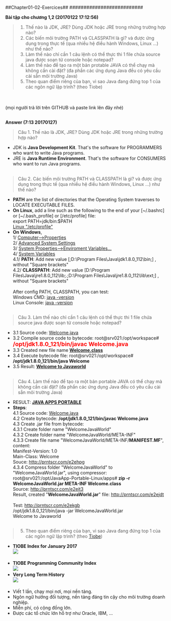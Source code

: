 ##Chapter01-02-Exercices##
##########################

**Bài tập cho chương 1,2 (20170122 17:12:56)**

> 1. Thế nào là JDK, JRE? Dùng JDK hoặc JRE trong những trường hợp nào?
> 2. Các biến môi trường PATH và CLASSPATH là gì? và được ứng dụng trong thực tế (qua nhiều hệ điều hành Windows, Linux ...) như thế nào?
> 3. Làm thế nào chỉ cần 1 câu lệnh có thể thực thi 1 file chứa source java được soạn từ console hoặc notepad?
> 4. Làm thế nào để tạo ra một bản protable JAVA có thể chạy mà không cần cài đặt? (đa phần các ứng dụng Java đều có yêu cầu cài sẵn môi trường Java)
> 5. Theo quan điểm riêng của bạn, vì sao Java đang đứng top 1 của các ngôn ngữ lập trình? (theo Tiobe)
<br>
<br>
(mọi người trả lời trên GITHUB và paste link lên đây nhé)



##
##
**Answer (7:13 20170127)**

> Câu 1. Thế nào là JDK, JRE? Dùng JDK hoặc JRE trong những trường hợp nào?
<ul>
    <li>
    JDK is <b>Java Development Kit</b>. That's the software for PROGRAMMERS who want to write Java programs.
	</li>
    <li>
    JRE is <b>Java Runtime Environment</b>. That's the software for CONSUMERS who want to run Java programs.
    </li>
</ul>

##
> Câu 2. Các biến môi trường PATH và CLASSPATH là gì? và được ứng dụng trong thực tế (qua nhiều hệ điều hành Windows, Linux ...) như thế nào?
<ul>
<li>
<b>PATH</b> are the list of directories that the Operating System traverses to LOCATE EXECUTABLE FILES.
</li>
<li>
<b>On Linux</b>, add a line such as the following to the end of your [~/.bashrc] or [~/.bash_profile] or [/etc/profile] file:<br>
export PATH=jdk/bin:$PATH
<br>
<a href="http://image.prntscr.com/image/80d30536b56142a6b271703d88e2e1ef.png">Linux "/etc/profile"</a>
</li>
<li>
<b> On Windows</b>,
<br>
1/ <a href="http://prntscr.com/e1nnat">Computer-->Properties</a>
<br>
2/ <a href="http://prntscr.com/e1nnl6">Advanced System Settings</a>
<br>
3/ <a href="http://prntscr.com/e1nnys">System Properties-->Enviroment Variables...</a>
<br>
4/ <a href="http://prntscr.com/e1noti">System Variables</a>
<br>
4.1/ <b>PATH</b>: Add new value [;D:\Program Files\Java\jdk1.8.0_112\bin;] , without "Square brackets"
<br>
4.2/ <b>CLASSPATH</b>: Add new value [D:\Program Files\Java\jre1.8.0_112\lib;.;D:\Program Files\Java\jre1.8.0_112\lib\ext;] , without "Square brackets"
<br>
<br>
After config PATH, CLASSPATH, you can test: <br>
Windows CMD: 
<a href="http://prntscr.com/e1o0ur">java -version</a>
<br>
Linux Console: 
<a href="http://image.prntscr.com/image/4dabcbdf506f4b36adeb1c6f03f30066.png">java -version</a>
</li>
</ul>


##
> Câu 3. Làm thế nào chỉ cần 1 câu lệnh có thể thực thi 1 file chứa source java được soạn từ console hoặc notepad?
<ul>
<li>
3.1 Source code: <a href="https://github.com/ToiHocJava/JavaSE/blob/master/src/Welcome.java">Welcome.java
</a>
</li>
<li>
3.2 Compile source code to bytecode: root@srv021:/opt/workspace# <b><font size="4" color="red">/opt/jdk1.8.0_121/bin/javac Welcome.java</font></b>
</li>
<li>
3.3 Created new file name <a href="http://prntscr.com/e28cpa"><b>Welcome.class</b></a>
</li>
<li>
3.4 Execute bytecode file: root@srv021:/opt/workspace# <b>/opt/jdk1.8.0_121/bin/java Welcome</b>
</li>
<li>
3.5 Result: <a href="http://prntscr.com/e28ep8"><b>Welcome to Javaworld</b></a>
</li>
</ul>


##
> Câu 4. Làm thế nào để tạo ra một bản portable JAVA có thể chạy mà không cần cài đặt? (đa phần các ứng dụng Java đều có yêu cầu cài sẵn môi trường Java)
<ul>
<li>
RESULT: <a href="https://drive.google.com/drive/folders/0B5CVqveXl6nqd2g4ejJxeDdZOXc"><b>JAVA APPS PORTABLE</b></a>
</li>
<li>
<b>Steps</b>:
<br>
4.1 Source code: <a href="https://github.com/ToiHocJava/JavaSE/blob/master/src/Welcome.java">Welcome.java</a>
<br>
4.2 Create bytecode: <b>/opt/jdk1.8.0_121/bin/javac Welcome.java</b>
<br>
4.3 Create .jar file from bytecode:
<br>
4.3.1 Create folder name "WelcomeJavaWorld"
<br>
4.3.2 Create folder name "WelcomeJavaWorld/META-INF"
<br>
4.3.3 Create file name "WelcomeJavaWorld/META-INF/<b>MANIFEST.MF</b>", content:
<br>
Manifest-Version: 1.0
<br>
Main-Class: Welcome
<br>
Souce: <a href="http://prntscr.com/e2ehpg">http://prntscr.com/e2ehpg</a>
<br>
4.3.4 Compress folder "WelcomeJavaWorld" to "WelcomeJavaWorld.jar", using compressor:
<br>
root@srv021:/opt/JavaApp-Portable-Linux/apps# <b>zip -r WelcomeJavaWorld.jar META-INF Welcome.class</b>
<br>
Source: <a href="http://prntscr.com/e2eit3">http://prntscr.com/e2eit3</a>
<br>
Result, created "<b>WelcomeJavaWorld.jar</b>" file: <a href="http://prntscr.com/e2ejdt">http://prntscr.com/e2ejdt</a>
<br>
<br>
Test: <a href="http://prntscr.com/e2ekgb"> http://prntscr.com/e2ekgb </a>
<br>
/opt/jdk1.8.0_121/bin/java -jar WelcomeJavaWorld.jar
<br>
Welcome to Javaworld
</li>
</ul>


##
> 5. Theo quan điểm riêng của bạn, vì sao Java đang đứng top 1 của các ngôn ngữ lập trình? (theo <a href="http://www.tiobe.com/tiobe-index/">Tiobe</a>)
<ul>
<li>
<b>TIOBE Index for January 2017</b>
<br>
<img src="http://image.prntscr.com/image/373fc9a149684a3781ad95e511a2900c.png">
</li>
<br>
<li>
<b>TIOBE Programming Community Index</b>
<br>
<img src="http://image.prntscr.com/image/593ef5dddb3b4bb491e3022c241c6bdf.png">
</li>
<li>
<b>Very Long Term History</b>
<br>
<img src="http://image.prntscr.com/image/4a60353216584ebeaccb6cf122b32bac.png">
</li>
<br>
<li>
Viết 1 lần, chạy mọi nơi, mọi nền tảng.
</li>
<li>
Ngôn ngữ hướng đối tượng, nền tảng đáng tin cậy cho môi trường doanh nghiệp.
</li>
<li>
Miễn phí, có cộng đồng lớn.
</li>
<li>
Được các tổ chức lớn hỗ trợ như Oracle, IBM, ...
</li>
</ul>